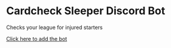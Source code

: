 # Cardcheck Sleeper Discord Bot

Checks your league for injured starters

[Click here to add the bot](https://discord.com/oauth2/authorize?client_id=903985158632407070&scope=applications.commands)
